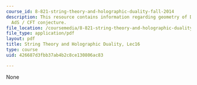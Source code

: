 ```yaml
---
course_id: 8-821-string-theory-and-holographic-duality-fall-2014
description: This resource contains information regarding geometry of D-branes and
  AdS / CFT conjecture.
file_location: /coursemedia/8-821-string-theory-and-holographic-duality-fall-2014/426687d3fbb37ab4b2c8ce130806ac83_MIT8_821S15_Lec16.pdf
file_type: application/pdf
layout: pdf
title: String Theory and Holographic Duality, Lec16
type: course
uid: 426687d3fbb37ab4b2c8ce130806ac83

---
```

None